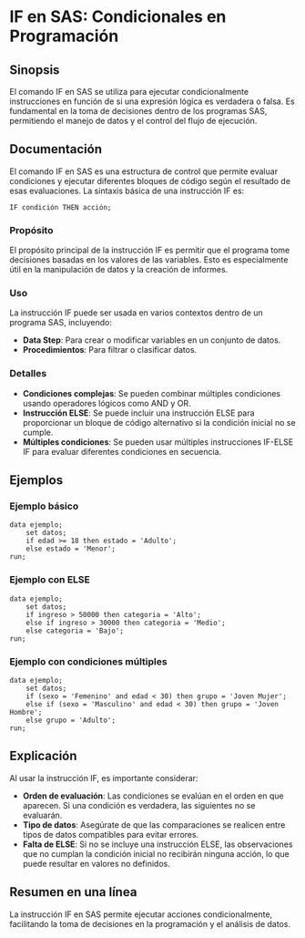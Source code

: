 <!--
Meta Description: # IF en SAS: Condicionales en Programación ## Sinopsis El comando IF en SAS se utiliza para ejecutar condicionalmente instrucciones en función de si u...
Meta Keywords: else, sas, datos, instrucción, una
-->

# IF en SAS: Condicionales en Programación

## Sinopsis
El comando IF en SAS se utiliza para ejecutar condicionalmente instrucciones en función de si una expresión lógica es verdadera o falsa. Es fundamental en la toma de decisiones dentro de los programas SAS, permitiendo el manejo de datos y el control del flujo de ejecución.

## Documentación
El comando IF en SAS es una estructura de control que permite evaluar condiciones y ejecutar diferentes bloques de código según el resultado de esas evaluaciones. La sintaxis básica de una instrucción IF es:

```sas
IF condición THEN acción;
```

### Propósito
El propósito principal de la instrucción IF es permitir que el programa tome decisiones basadas en los valores de las variables. Esto es especialmente útil en la manipulación de datos y la creación de informes.

### Uso
La instrucción IF puede ser usada en varios contextos dentro de un programa SAS, incluyendo:
- **Data Step**: Para crear o modificar variables en un conjunto de datos.
- **Procedimientos**: Para filtrar o clasificar datos.

### Detalles
- **Condiciones complejas**: Se pueden combinar múltiples condiciones usando operadores lógicos como AND y OR.
- **Instrucción ELSE**: Se puede incluir una instrucción ELSE para proporcionar un bloque de código alternativo si la condición inicial no se cumple.
- **Múltiples condiciones**: Se pueden usar múltiples instrucciones IF-ELSE IF para evaluar diferentes condiciones en secuencia.

## Ejemplos
### Ejemplo básico
```sas
data ejemplo;
    set datos;
    if edad >= 18 then estado = 'Adulto';
    else estado = 'Menor';
run;
```

### Ejemplo con ELSE
```sas
data ejemplo;
    set datos;
    if ingreso > 50000 then categoria = 'Alto';
    else if ingreso > 30000 then categoria = 'Medio';
    else categoria = 'Bajo';
run;
```

### Ejemplo con condiciones múltiples
```sas
data ejemplo;
    set datos;
    if (sexo = 'Femenino' and edad < 30) then grupo = 'Joven Mujer';
    else if (sexo = 'Masculino' and edad < 30) then grupo = 'Joven Hombre';
    else grupo = 'Adulto';
run;
```

## Explicación
Al usar la instrucción IF, es importante considerar:
- **Orden de evaluación**: Las condiciones se evalúan en el orden en que aparecen. Si una condición es verdadera, las siguientes no se evaluarán.
- **Tipo de datos**: Asegúrate de que las comparaciones se realicen entre tipos de datos compatibles para evitar errores.
- **Falta de ELSE**: Si no se incluye una instrucción ELSE, las observaciones que no cumplan la condición inicial no recibirán ninguna acción, lo que puede resultar en valores no definidos.

## Resumen en una línea
La instrucción IF en SAS permite ejecutar acciones condicionalmente, facilitando la toma de decisiones en la programación y el análisis de datos.